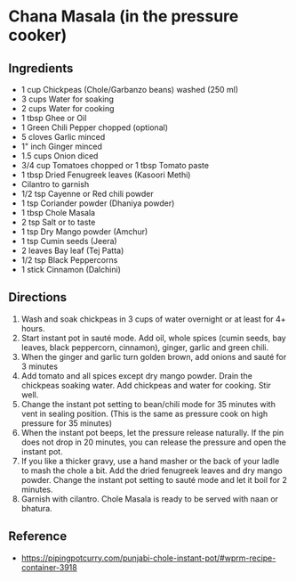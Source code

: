 # Chana Masala (in the pressure cooker)

## Ingredients
* 1 cup Chickpeas (Chole/Garbanzo beans) washed (250 ml)
* 3 cups Water for soaking
* 2 cups Water for cooking
* 1 tbsp Ghee or Oil
* 1 Green Chili Pepper chopped (optional)
* 5 cloves Garlic minced
* 1" inch Ginger minced
* 1.5 cups Onion diced
* 3/4 cup Tomatoes chopped or 1 tbsp Tomato paste
* 1 tbsp Dried Fenugreek leaves (Kasoori Methi)
* Cilantro to garnish
* 1/2 tsp Cayenne or Red chili powder
* 1 tsp Coriander powder (Dhaniya powder)
* 1 tbsp Chole Masala
* 2 tsp Salt or to taste
* 1 tsp Dry Mango powder (Amchur)
* 1 tsp Cumin seeds (Jeera)
* 2 leaves Bay leaf (Tej Patta)
* 1/2 tsp Black Peppercorns
* 1 stick Cinnamon (Dalchini)

## Directions
1. Wash and soak chickpeas in 3 cups of water overnight or at least for 4+
   hours. 
2. Start instant pot in sauté mode. Add oil, whole spices (cumin seeds, bay
   leaves, black peppercorn, cinnamon), ginger, garlic and green chili. 
3. When the ginger and garlic turn golden brown, add onions and sauté for 3
   minutes 
4. Add tomato and all spices except dry mango powder. Drain the chickpeas
   soaking water. Add chickpeas and water for cooking. Stir well.
5. Change the instant pot setting to bean/chili mode for 35 minutes with vent in
   sealing position. (This is the same as pressure cook on high pressure for 35
   minutes)
6. When the instant pot beeps, let the pressure release naturally. If the pin
   does not drop in 20 minutes, you can release the pressure and open the
   instant pot.
7. If you like a thicker gravy, use a hand masher or the back of your ladle to
   mash the chole a bit. Add the dried fenugreek leaves and dry mango powder.
   Change the instant pot setting to sauté mode and let it boil for 2 minutes.
8. Garnish with cilantro. Chole Masala is ready to be served with naan or
   bhatura. 

## Reference
 * <https://pipingpotcurry.com/punjabi-chole-instant-pot/#wprm-recipe-container-3918>
